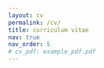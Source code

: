```yaml
---
layout: cv
permalink: /cv/
title: curriculum vitae
nav: true
nav_order: 5
# cv_pdf: example_pdf.pdf
---
```

